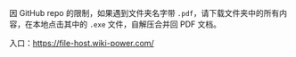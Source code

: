 因 GitHub repo 的限制，如果遇到文件夹名字带 `.pdf`，请下载文件夹中的所有内容，在本地点击其中的 `.exe` 文件，自解压合并回 PDF 文档。

入口：https://file-host.wiki-power.com/
